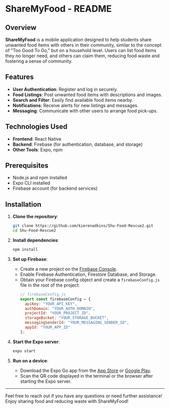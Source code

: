 # ShareMyFood - README

## Overview

**ShareMyFood** is a mobile application designed to help students share unwanted food items with others in their community, similar to the concept of "Too Good To Go," but on a household level. Users can list food items they no longer need, and others can claim them, reducing food waste and fostering a sense of community.

## Features

- **User Authentication**: Register and log in securely.
- **Food Listings**: Post unwanted food items with descriptions and images.
- **Search and Filter**: Easily find available food items nearby.
- **Notifications**: Receive alerts for new listings and messages.
- **Messaging**: Communicate with other users to arrange food pick-ups.

## Technologies Used

- **Frontend**: React Native
- **Backend**: Firebase (for authentication, database, and storage)
- **Other Tools**: Expo, npm

## Prerequisites

- Node.js and npm installed
- Expo CLI installed
- Firebase account (for backend services)

## Installation

1. **Clone the repository**:
    ```bash
    git clone https://github.com/kierenadkins/Shu-Food-Rescue2.git
    cd Shu-Food-Rescue2
    ```

2. **Install dependencies**:
    ```bash
    npm install
    ```

3. **Set up Firebase**:
    - Create a new project on the [Firebase Console](https://console.firebase.google.com/).
    - Enable Firebase Authentication, Firestore Database, and Storage.
    - Obtain your Firebase config object and create a `firebaseConfig.js` file in the root of the project:
        ```javascript
        // firebaseConfig.js
        export const firebaseConfig = {
          apiKey: "YOUR_API_KEY",
          authDomain: "YOUR_AUTH_DOMAIN",
          projectId: "YOUR_PROJECT_ID",
          storageBucket: "YOUR_STORAGE_BUCKET",
          messagingSenderId: "YOUR_MESSAGING_SENDER_ID",
          appId: "YOUR_APP_ID"
        };
        ```

4. **Start the Expo server**:
    ```bash
    expo start
    ```

5. **Run on a device**:
    - Download the Expo Go app from the [App Store](https://apps.apple.com/us/app/expo-go/id982107779) or [Google Play](https://play.google.com/store/apps/details?id=host.exp.exponent).
    - Scan the QR code displayed in the terminal or the browser after starting the Expo server.

---

Feel free to reach out if you have any questions or need further assistance! Enjoy sharing food and reducing waste with ShareMyFood!
